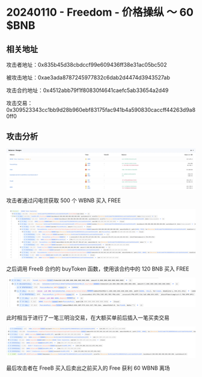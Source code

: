 # 20240110 - Freedom - 价格操纵 ～ 60 $BNB

## 相关地址

攻击者地址：0x835b45d38cbdccf99e609436ff38e31ac05bc502

被攻击地址：0xae3ada8787245977832c6dab2d4474d3943527ab

攻击合约地址：0x4512abb79f1f80830f4641caefc5ab33654a2d49

攻击交易：0x309523343cc1bb9d28b960ebf83175fac941b4a590830caccff44263d9a80ff0

## 攻击分析

![image.png](../../img/1709016518281-c64091f2-bcca-4687-8717-702849f3fc1e.png)

攻击者通过闪电贷获取 500 个 WBNB 买入 FREE

![img](../../img/1709016609875-babed855-8438-4d8b-bbd9-5d47775c59e7.png)

之后调用 FreeB 合约的 buyToken 函数，使用该合约中的 120 BNB 买入 FREE

![img](../../img/1709016627337-3565fff1-4709-49b5-ab3b-ac2a8016a149.png)

此时相当于进行了一笔三明治交易，在大额买单前后插入一笔买卖交易

![img](../../img/1709016727143-fc0b0c88-30b5-47d3-8e63-09598e75f25d.png)

最后攻击者在 FreeB 买入后卖出之前买入的 Free 获利 60 WBNB 离场